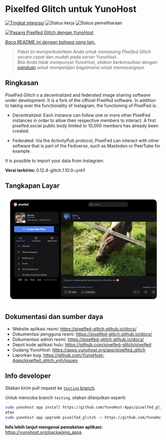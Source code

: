 <!--
N.B.: README ini dibuat secara otomatis oleh <https://github.com/YunoHost/apps/tree/master/tools/readme_generator>
Ini TIDAK boleh diedit dengan tangan.
-->

# Pixelfed Glitch untuk YunoHost

[![Tingkat integrasi](https://apps.yunohost.org/badge/integration/pixelfed_glitch)](https://ci-apps.yunohost.org/ci/apps/pixelfed_glitch/)
![Status kerja](https://apps.yunohost.org/badge/state/pixelfed_glitch)
![Status pemeliharaan](https://apps.yunohost.org/badge/maintained/pixelfed_glitch)

[![Pasang Pixelfed Glitch dengan YunoHost](https://install-app.yunohost.org/install-with-yunohost.svg)](https://install-app.yunohost.org/?app=pixelfed_glitch)

*[Baca README ini dengan bahasa yang lain.](./ALL_README.md)*

> *Paket ini memperbolehkan Anda untuk memasang Pixelfed Glitch secara cepat dan mudah pada server YunoHost.*  
> *Bila Anda tidak mempunyai YunoHost, silakan berkonsultasi dengan [panduan](https://yunohost.org/install) untuk mempelajari bagaimana untuk memasangnya.*

## Ringkasan

PixelFed Glitch s a decentralized and federated image sharing software under development. It is a fork of the officiel Pixelfed software.
In addition to taking over the functionality of Instagram, the functioning of PixelFed is:

* Decentralized: Each instance can follow one or more other PixelFed instances in order to allow their respective members to interact. A first pixelfed.social public body limited to 10,000 members has already been created.

* Federated: Via the ActivityPub protocol, PixelFed can interact with other software that is part of the Fediverse, such as Mastodon or PeerTube for example.

It is possible to import your data from Instagram.


**Versi terkirim:** 0.12.4-glitch.1.10.0~ynh1

## Tangkapan Layar

![Tangkapan Layar pada Pixelfed Glitch](./doc/screenshots/screenshot.png)

## Dokumentasi dan sumber daya

- Website aplikasi resmi: <https://pixelfed-glitch.github.io/docs/>
- Dokumentasi pengguna resmi: <https://pixelfed-glitch.github.io/docs/>
- Dokumentasi admin resmi: <https://pixelfed-glitch.github.io/docs/>
- Depot kode aplikasi hulu: <https://github.com/pixelfed-glitch/pixelfed>
- Gudang YunoHost: <https://apps.yunohost.org/app/pixelfed_glitch>
- Laporkan bug: <https://github.com/YunoHost-Apps/pixelfed_glitch_ynh/issues>

## Info developer

Silakan kirim pull request ke [`testing` branch](https://github.com/YunoHost-Apps/pixelfed_glitch_ynh/tree/testing).

Untuk mencoba branch `testing`, silakan dilanjutkan seperti:

```bash
sudo yunohost app install https://github.com/YunoHost-Apps/pixelfed_glitch_ynh/tree/testing --debug
atau
sudo yunohost app upgrade pixelfed_glitch -u https://github.com/YunoHost-Apps/pixelfed_glitch_ynh/tree/testing --debug
```

**Info lebih lanjut mengenai pemaketan aplikasi:** <https://yunohost.org/packaging_apps>

